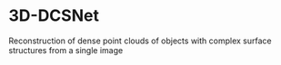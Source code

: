 # 3D-DCSNet
Reconstruction of dense point clouds of objects with complex surface structures from a single image
